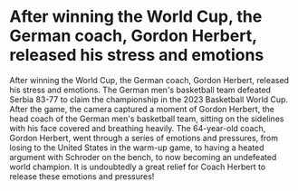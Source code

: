 # After winning the World Cup, the German coach, Gordon Herbert, released his stress and emotions 
 After winning the World Cup, the German coach, Gordon Herbert, released his stress and emotions. The German men's basketball team defeated Serbia 83-77 to claim the championship in the 2023 Basketball World Cup. After the game, the camera captured a moment of Gordon Herbert, the head coach of the German men's basketball team, sitting on the sidelines with his face covered and breathing heavily. The 64-year-old coach, Gordon Herbert, went through a series of emotions and pressures, from losing to the United States in the warm-up game, to having a heated argument with Schroder on the bench, to now becoming an undefeated world champion. It is undoubtedly a great relief for Coach Herbert to release these emotions and pressures!